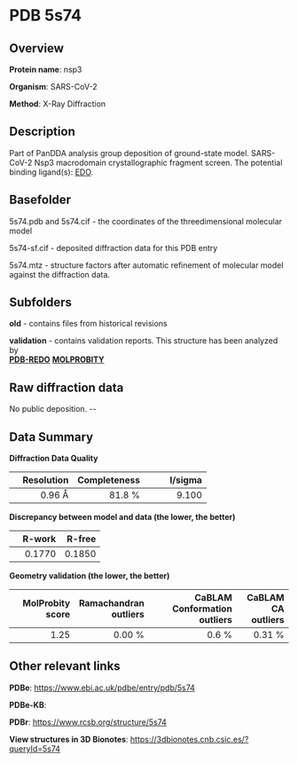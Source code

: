 # PDB 5s74

## Overview

**Protein name**: nsp3

**Organism**: SARS-CoV-2

**Method**: X-Ray Diffraction

## Description

Part of PanDDA analysis group deposition of ground-state model. SARS-CoV-2 Nsp3 macrodomain crystallographic fragment screen. The potential binding ligand(s): [EDO](https://www.rcsb.org/ligand/EDO).

## Basefolder

5s74.pdb and 5s74.cif - the coordinates of the threedimensional molecular model

5s74-sf.cif - deposited diffraction data for this PDB entry

5s74.mtz - structure factors after automatic refinement of molecular model against the diffraction data.

## Subfolders



**old** - contains files from historical revisions

**validation** - contains validation reports. This structure has been analyzed by <br> [**PDB-REDO**](https://github.com/thorn-lab/coronavirus_structural_task_force/tree/master/pdb/nsp3/SARS-CoV-2/5s74/validation/pdb-redo) [**MOLPROBITY**](https://github.com/thorn-lab/coronavirus_structural_task_force/tree/master/pdb/nsp3/SARS-CoV-2/5s74/validation/molprobity)    



## Raw diffraction data

No public deposition. --<br> 

## Data Summary
**Diffraction Data Quality**

|   | Resolution | Completeness| I/sigma |
|---|-------------:|----------------:|--------------:|
|   |0.96 Å|81.8  %|<img width=50/>9.100|

**Discrepancy between model and data (the lower, the better)**

|   | **R-work**| **R-free**   
|---|-------------:|----------------:|           
||  0.1770|  0.1850|

**Geometry validation (the lower, the better)**

|   |**MolProbity<br>score**| **Ramachandran<br>outliers** | **CaBLAM<br>Conformation outliers** | **CaBLAM<br>CA outliers** |
|---|-------------:|----------------:|----------------:|----------------:|
||  1.25|  0.00 %|0.6 %|0.31 %|

 

 



## Other relevant links 
**PDBe**:  https://www.ebi.ac.uk/pdbe/entry/pdb/5s74

**PDBe-KB**:  
 
**PDBr**: https://www.rcsb.org/structure/5s74 

**View structures in 3D Bionotes**: https://3dbionotes.cnb.csic.es/?queryId=5s74

